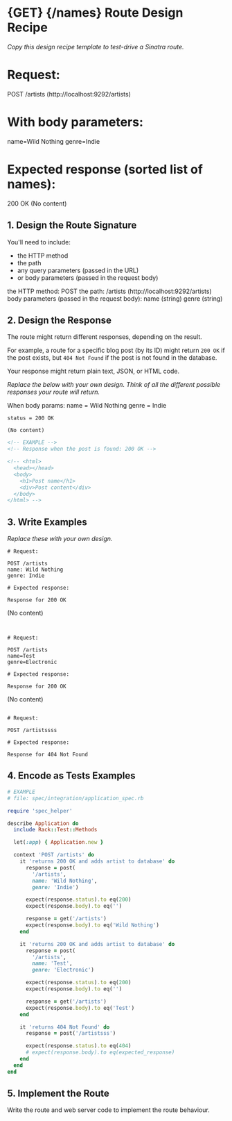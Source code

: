 # {GET} {/names} Route Design Recipe

_Copy this design recipe template to test-drive a Sinatra route._


# Request:
POST /artists (http://localhost:9292/artists)

# With body parameters:
name=Wild Nothing
genre=Indie

# Expected response (sorted list of names):
200 OK
(No content)



## 1. Design the Route Signature

You'll need to include:
  * the HTTP method
  * the path
  * any query parameters (passed in the URL)
  * or body parameters (passed in the request body)

the HTTP method: POST
the path: /artists (http://localhost:9292/artists)
body parameters (passed in the request body): name (string)
                                              genre (string)




## 2. Design the Response

The route might return different responses, depending on the result.

For example, a route for a specific blog post (by its ID) might return `200 OK` if the post exists, but `404 Not Found` if the post is not found in the database.

Your response might return plain text, JSON, or HTML code. 

_Replace the below with your own design. Think of all the different possible responses your route will return._


When body params:
name = Wild Nothing
genre = Indie
```
status = 200 OK

(No content)
```



```html
<!-- EXAMPLE -->
<!-- Response when the post is found: 200 OK -->

<!-- <html>
  <head></head>
  <body>
    <h1>Post name</h1>
    <div>Post content</div>
  </body>
</html> -->
```




## 3. Write Examples

_Replace these with your own design._

```
# Request:

POST /artists
name: Wild Nothing
genre: Indie

# Expected response:

Response for 200 OK
```
(No content)
```


# Request:

POST /artists
name=Test
genre=Electronic

# Expected response:

Response for 200 OK
```
(No content)
```

# Request:

POST /artistssss

# Expected response:

Response for 404 Not Found
```



## 4. Encode as Tests Examples

```ruby
# EXAMPLE
# file: spec/integration/application_spec.rb

require 'spec_helper'

describe Application do
  include Rack::Test::Methods

  let(:app) { Application.new }

  context 'POST /artists' do
    it 'returns 200 OK and adds artist to database' do
      response = post(
        '/artists',
        name: 'Wild Nothing',
        genre: 'Indie')

      expect(response.status).to eq(200)
      expect(response.body).to eq('')

      response = get('/artists')
      expect(response.body).to eq('Wild Nothing')
    end

    it 'returns 200 OK and adds artist to database' do
      response = post(
        '/artists',
        name: 'Test',
        genre: 'Electronic')

      expect(response.status).to eq(200)
      expect(response.body).to eq('')

      response = get('/artists')
      expect(response.body).to eq('Test')
    end

    it 'returns 404 Not Found' do
      response = post('/artistsss')

      expect(response.status).to eq(404)
      # expect(response.body).to eq(expected_response)
    end
  end
end
```

## 5. Implement the Route

Write the route and web server code to implement the route behaviour.